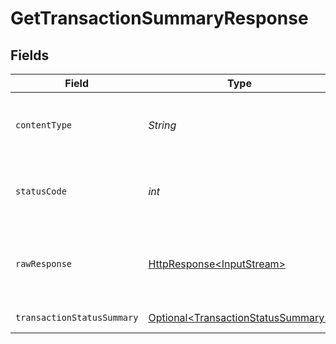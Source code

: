 # GetTransactionSummaryResponse


## Fields

| Field                                                                                                                          | Type                                                                                                                           | Required                                                                                                                       | Description                                                                                                                    |
| ------------------------------------------------------------------------------------------------------------------------------ | ------------------------------------------------------------------------------------------------------------------------------ | ------------------------------------------------------------------------------------------------------------------------------ | ------------------------------------------------------------------------------------------------------------------------------ |
| `contentType`                                                                                                                  | *String*                                                                                                                       | :heavy_check_mark:                                                                                                             | HTTP response content type for this operation                                                                                  |
| `statusCode`                                                                                                                   | *int*                                                                                                                          | :heavy_check_mark:                                                                                                             | HTTP response status code for this operation                                                                                   |
| `rawResponse`                                                                                                                  | [HttpResponse\<InputStream>](https://docs.oracle.com/en/java/javase/11/docs/api/java.net.http/java/net/http/HttpResponse.html) | :heavy_check_mark:                                                                                                             | Raw HTTP response; suitable for custom response parsing                                                                        |
| `transactionStatusSummary`                                                                                                     | [Optional\<TransactionStatusSummary>](../../models/components/TransactionStatusSummary.md)                                     | :heavy_minus_sign:                                                                                                             | Successful Response                                                                                                            |
